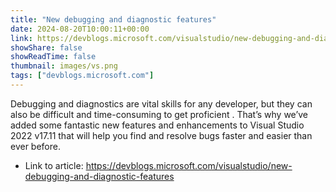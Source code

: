 ```yaml
---
title: "New debugging and diagnostic features"
date: 2024-08-20T10:00:11+00:00
link: https://devblogs.microsoft.com/visualstudio/new-debugging-and-diagnostic-features
showShare: false
showReadTime: false
thumbnail: images/vs.png
tags: ["devblogs.microsoft.com"]
---
```

Debugging and diagnostics are vital skills for any developer, but they can also be difficult and time-consuming to get proficient . That’s why we’ve added some fantastic new features and enhancements to Visual Studio 2022 v17.11 that will help you find and resolve bugs faster and easier than ever before.

- Link to article: https://devblogs.microsoft.com/visualstudio/new-debugging-and-diagnostic-features